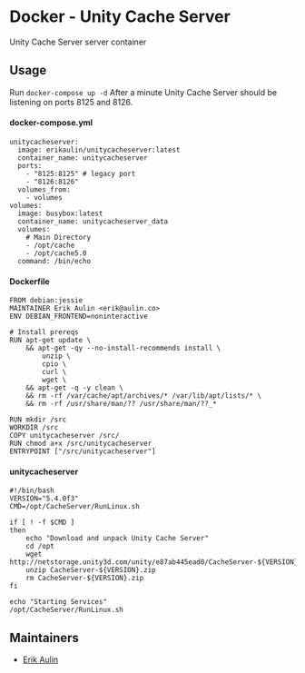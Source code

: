 # Docker - Unity Cache Server

Unity Cache Server server container

## Usage

Run `docker-compose up -d` After a minute Unity Cache Server should be listening on ports 8125 and 8126.

#### docker-compose.yml
```
unitycacheserver:
  image: erikaulin/unitycacheserver:latest
  container_name: unitycacheserver
  ports:
    - "8125:8125" # legacy port
    - "8126:8126"
  volumes_from:
    - volumes
volumes:
  image: busybox:latest
  container_name: unitycacheserver_data
  volumes:
    # Main Directory
    - /opt/cache
    - /opt/cache5.0
  command: /bin/echo
```

#### Dockerfile
```
FROM debian:jessie
MAINTAINER Erik Aulin <erik@aulin.co>
ENV DEBIAN_FRONTEND=noninteractive

# Install prereqs
RUN apt-get update \
    && apt-get -qy --no-install-recommends install \
        unzip \
        cpio \
        curl \
        wget \
    && apt-get -q -y clean \
    && rm -rf /var/cache/apt/archives/* /var/lib/apt/lists/* \
    && rm -rf /usr/share/man/?? /usr/share/man/??_*

RUN mkdir /src
WORKDIR /src
COPY unitycacheserver /src/
RUN chmod a+x /src/unitycacheserver
ENTRYPOINT ["/src/unitycacheserver"]
```

#### unitycacheserver
```
#!/bin/bash
VERSION="5.4.0f3"
CMD=/opt/CacheServer/RunLinux.sh

if [ ! -f $CMD ]
then
    echo "Download and unpack Unity Cache Server"
    cd /opt
    wget http://netstorage.unity3d.com/unity/e87ab445ead0/CacheServer-${VERSION}.zip
    unzip CacheServer-${VERSION}.zip
    rm CacheServer-${VERSION}.zip
fi

echo "Starting Services"
/opt/CacheServer/RunLinux.sh
```

## Maintainers

* [Erik Aulin](mailto:erik@aulin.co)
